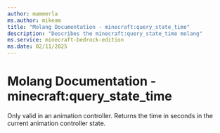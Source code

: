 ```yaml
---
author: mammerla
ms.author: mikeam
title: "Molang Documentation - minecraft:query_state_time"
description: "Describes the minecraft:query_state_time molang"
ms.service: minecraft-bedrock-edition
ms.date: 02/11/2025 
---
```


# Molang Documentation - minecraft:query_state_time

Only valid in an animation controller. Returns the time in seconds in the current animation controller state.

